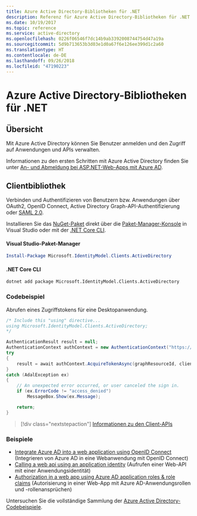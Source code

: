 ```yaml
---
title: Azure Active Directory-Bibliotheken für .NET
description: Referenz für Azure Active Directory-Bibliotheken für .NET
ms.date: 10/19/2017
ms.topic: reference
ms.service: active-directory
ms.openlocfilehash: 0226f06546f7dc14b9ab3392008744754d47a19a
ms.sourcegitcommit: 5d9b713653b3d03e1d0a67f6e126ee399d1c2a60
ms.translationtype: HT
ms.contentlocale: de-DE
ms.lasthandoff: 09/26/2018
ms.locfileid: "47190223"
---
```

# <a name="azure-active-directory-libraries-for-net"></a>Azure Active Directory-Bibliotheken für .NET

## <a name="overview"></a>Übersicht

Mit Azure Active Directory können Sie Benutzer anmelden und den Zugriff auf Anwendungen und APIs verwalten.

Informationen zu den ersten Schritten mit Azure Active Directory finden Sie unter [An- und Abmeldung bei ASP.NET-Web-Apps mit Azure AD](/azure/active-directory/develop/active-directory-devquickstarts-webapp-dotnet).

## <a name="client-library"></a>Clientbibliothek

Verbinden und Authentifizieren von Benutzern bzw. Anwendungen über OAuth2, OpenID Connect, Active Directory Graph-API-Authentifizierung oder [SAML 2.0](https://docs.microsoft.com/azure/active-directory/develop/active-directory-saml-protocol-reference).

Installieren Sie das [NuGet-Paket](https://www.nuget.org/packages/Microsoft.Azure.Management.AppService.Fluent) direkt über die [Paket-Manager-Konsole][PackageManager] in Visual Studio oder mit der [.NET Core CLI][DotNetCLI].

#### <a name="visual-studio-package-manager"></a>Visual Studio-Paket-Manager

```powershell
Install-Package Microsoft.IdentityModel.Clients.ActiveDirectory
```

#### <a name="net-core-cli"></a>.NET Core CLI

```bash
dotnet add package Microsoft.IdentityModel.Clients.ActiveDirectory
```

### <a name="code-example"></a>Codebeispiel

Abrufen eines Zugriffstokens für eine Desktopanwendung.

```csharp
/* Include this "using" directive...
using Microsoft.IdentityModel.Clients.ActiveDirectory;
*/

AuthenticationResult result = null;
AuthenticationContext authContext = new AuthenticationContext("https://someauthority.com");
try
{
    result = await authContext.AcquireTokenAsync(graphResourceId, clientId, redirectUri, new PlatformParameters(PromptBehavior.Auto));
}
catch (AdalException ex)
{
    // An unexpected error occurred, or user canceled the sign in.
    if (ex.ErrorCode != "access_denied")
        MessageBox.Show(ex.Message);

    return;
}
```

> [!div class="nextstepaction"]
> [Informationen zu den Client-APIs](/dotnet/api/overview/azure/activedirectory/client)

### <a name="samples"></a>Beispiele

* [Integrate Azure AD into a web application using OpenID Connect](https://github.com/Azure-Samples/active-directory-dotnet-webapp-openidconnect) (Integrieren von Azure AD in eine Webanwendung mit OpenID Connect)
* [Calling a web api using an application identity](https://github.com/Azure-Samples/active-directory-dotnet-webapp-webapi-oauth2-appidentity) (Aufrufen einer Web-API mit einer Anwendungsidentität)
* [Authorization in a web app using Azure AD application roles &amp; role claims](https://github.com/Azure-Samples/active-directory-dotnet-webapp-roleclaims) (Autorisierung in einer Web-App mit Azure AD-Anwendungsrollen und -rollenansprüchen)

Untersuchen Sie die vollständige Sammlung der [Azure Active Directory-Codebeispiele](/azure/active-directory/develop/active-directory-code-samples).

[PackageManager]: https://docs.microsoft.com/nuget/tools/package-manager-console
[DotNetCLI]: https://docs.microsoft.com/dotnet/core/tools/dotnet-add-package
